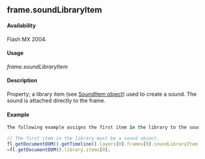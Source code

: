 ## frame.soundLibraryItem

#### Availability

Flash MX 2004.

#### Usage

*frame.soundLibraryItem*

#### Description

Property; a library item (see [SoundItem object](../SoundItem_object/soundItem_summary.md)) used to create a sound. The sound is attached directly to the frame.

#### Example

```javascript
The following example assigns the first item in the library to the soundLibraryItem property of the first frame:

// The first item in the library must be a sound object. 
fl.getDocumentDOM().getTimeline().layers[0].frames[0].soundLibraryItem
=fl.getDocumentDOM().library.items[0];

```